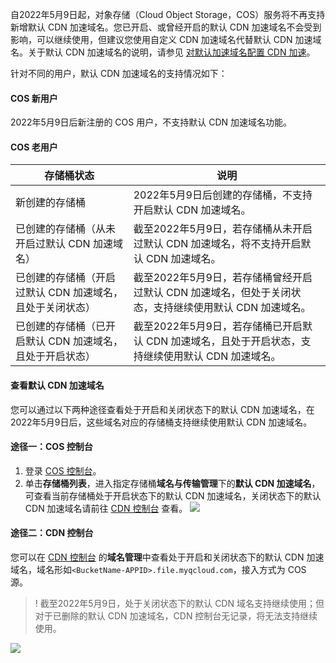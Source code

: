 
自2022年5月9日起，对象存储（Cloud Object Storage，COS）服务将不再支持新增默认 CDN 加速域名。您已开启、或曾经开启的默认 CDN 加速域名不会受到影响，可以继续使用，但建议您使用自定义 CDN 加速域名代替默认 CDN 加速域名。关于默认 CDN 加速域名的说明，请参见 [对默认加速域名配置 CDN 加速](https://cloud.tencent.com/document/product/436/18670#.E5.AF.B9.E9.BB.98.E8.AE.A4.E5.8A.A0.E9.80.9F.E5.9F.9F.E5.90.8D.E9.85.8D.E7.BD.AE-cdn-.E5.8A.A0.E9.80.9F)。

针对不同的用户，默认 CDN 加速域名的支持情况如下：

#### COS 新用户

2022年5月9日后新注册的 COS 用户，不支持默认 CDN 加速域名功能。

#### COS 老用户

| 存储桶状态 | 说明 |
|---------|---------|
| 新创建的存储桶 | 2022年5月9日后创建的存储桶，不支持开启默认 CDN 加速域名。 |
| 已创建的存储桶（从未开启过默认 CDN 加速域名） | 截至2022年5月9日，若存储桶从未开启过默认 CDN 加速域名，将不支持开启默认 CDN 加速域名。 |
| 已创建的存储桶（开启过默认 CDN 加速域名，且处于关闭状态） | 截至2022年5月9日，若存储桶曾经开启过默认 CDN 加速域名，但处于关闭状态，支持继续使用默认 CDN 加速域名。 |
| 已创建的存储桶（已开启默认 CDN 加速域名，且处于开启状态） | 截至2022年5月9日，若存储桶已开启默认 CDN 加速域名，且处于开启状态，支持继续使用默认 CDN 加速域名。 |


#### 查看默认 CDN 加速域名

您可以通过以下两种途径查看处于开启和关闭状态下的默认 CDN 加速域名，在2022年5月9日后，这些域名对应的存储桶支持继续使用默认 CDN 加速域名。

#### 途径一：COS 控制台

1. 登录 [COS 控制台](https://console.cloud.tencent.com/cos5)。
2. 单击**存储桶列表**，进入指定存储桶**域名与传输管理**下的**默认 CDN 加速域名**，可查看当前存储桶处于开启状态下的默认 CDN 加速域名，关闭状态下的默认 CDN 加速域名请前往 [CDN 控制台](https://console.cloud.tencent.com/cdn/domains) 查看。
![](https://qcloudimg.tencent-cloud.cn/raw/d9216bcf4e2aed86a426eb770130df4f.png)

#### 途径二：CDN 控制台

您可以在 [CDN 控制台](https://console.cloud.tencent.com/cdn/domains) 的**域名管理**中查看处于开启和关闭状态下的默认 CDN 加速域名，域名形如`<BucketName-APPID>.file.myqcloud.com`，接入方式为 COS 源。

>! 截至2022年5月9日，处于关闭状态下的默认 CDN 域名支持继续使用；但对于已删除的默认 CDN 加速域名，CDN 控制台无记录，将无法支持继续使用。

![](https://qcloudimg.tencent-cloud.cn/raw/0619c827ad236a607d63b25c3a246c26.png)
